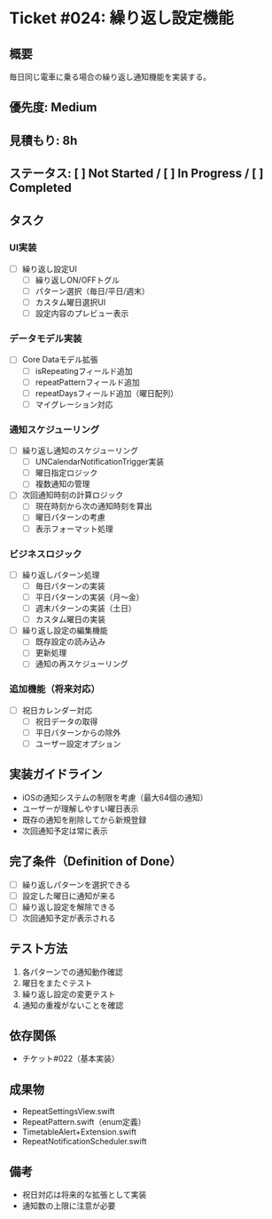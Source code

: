 # Ticket #024: 繰り返し設定機能

## 概要
毎日同じ電車に乗る場合の繰り返し通知機能を実装する。

## 優先度: Medium
## 見積もり: 8h
## ステータス: [ ] Not Started / [ ] In Progress / [ ] Completed

## タスク
### UI実装
- [ ] 繰り返し設定UI
  - [ ] 繰り返しON/OFFトグル
  - [ ] パターン選択（毎日/平日/週末）
  - [ ] カスタム曜日選択UI
  - [ ] 設定内容のプレビュー表示

### データモデル実装
- [ ] Core Dataモデル拡張
  - [ ] isRepeatingフィールド追加
  - [ ] repeatPatternフィールド追加
  - [ ] repeatDaysフィールド追加（曜日配列）
  - [ ] マイグレーション対応

### 通知スケジューリング
- [ ] 繰り返し通知のスケジューリング
  - [ ] UNCalendarNotificationTrigger実装
  - [ ] 曜日指定ロジック
  - [ ] 複数通知の管理
- [ ] 次回通知時刻の計算ロジック
  - [ ] 現在時刻から次の通知時刻を算出
  - [ ] 曜日パターンの考慮
  - [ ] 表示フォーマット処理

### ビジネスロジック
- [ ] 繰り返しパターン処理
  - [ ] 毎日パターンの実装
  - [ ] 平日パターンの実装（月〜金）
  - [ ] 週末パターンの実装（土日）
  - [ ] カスタム曜日の実装
- [ ] 繰り返し設定の編集機能
  - [ ] 既存設定の読み込み
  - [ ] 更新処理
  - [ ] 通知の再スケジューリング

### 追加機能（将来対応）
- [ ] 祝日カレンダー対応
  - [ ] 祝日データの取得
  - [ ] 平日パターンからの除外
  - [ ] ユーザー設定オプション

## 実装ガイドライン
- iOSの通知システムの制限を考慮（最大64個の通知）
- ユーザーが理解しやすい曜日表示
- 既存の通知を削除してから新規登録
- 次回通知予定は常に表示

## 完了条件（Definition of Done）
- [ ] 繰り返しパターンを選択できる
- [ ] 設定した曜日に通知が来る
- [ ] 繰り返し設定を解除できる
- [ ] 次回通知予定が表示される

## テスト方法
1. 各パターンでの通知動作確認
2. 曜日をまたぐテスト
3. 繰り返し設定の変更テスト
4. 通知の重複がないことを確認

## 依存関係
- チケット#022（基本実装）

## 成果物
- RepeatSettingsView.swift
- RepeatPattern.swift（enum定義）
- TimetableAlert+Extension.swift
- RepeatNotificationScheduler.swift

## 備考
- 祝日対応は将来的な拡張として実装
- 通知数の上限に注意が必要